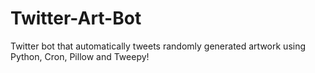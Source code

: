 # Twitter-Art-Bot
Twitter bot that automatically tweets randomly generated artwork using Python, Cron, Pillow and Tweepy!
